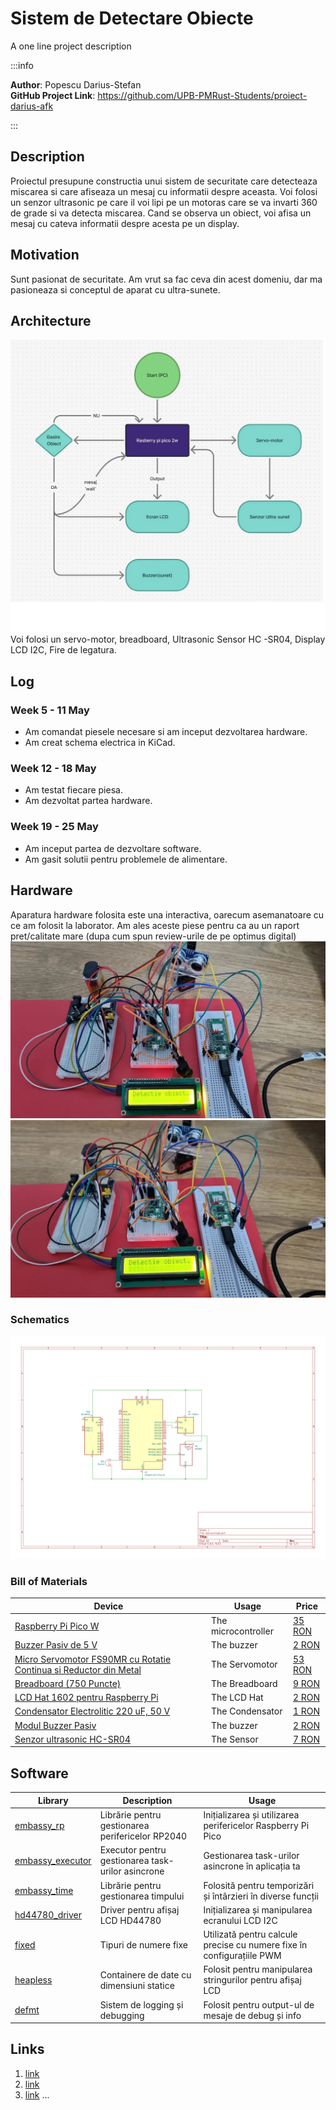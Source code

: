# Sistem de Detectare Obiecte
A one line project description

:::info 

**Author**: Popescu Darius-Stefan \
**GitHub Project Link**: https://github.com/UPB-PMRust-Students/proiect-darius-afk

:::

## Description

Proiectul presupune constructia unui sistem de securitate care detecteaza miscarea si care afiseaza un mesaj cu informatii despre aceasta.
Voi folosi un senzor ultrasonic pe care il voi lipi pe un motoras care se va invarti 360 de grade si va detecta miscarea. Cand se observa un obiect, voi afisa un mesaj cu cateva informatii despre acesta pe un display.

## Motivation

Sunt pasionat de securitate. Am vrut sa fac ceva din acest domeniu, dar ma pasioneaza si conceptul de aparat cu ultra-sunete.

## Architecture 

![Schematic Screenshot](./sspmpozaaranjata.webp)
Voi folosi un servo-motor, breadboard, Ultrasonic Sensor HC -SR04, Display LCD I2C, Fire de legatura.

## Log

<!-- write your progress here every week -->

### Week 5 - 11 May
- Am comandat piesele necesare si am inceput dezvoltarea hardware.
- Am creat schema electrica in KiCad.

### Week 12 - 18 May
- Am testat fiecare piesa.
- Am dezvoltat partea hardware.

### Week 19 - 25 May
- Am inceput partea de dezvoltare software.
- Am gasit solutii pentru problemele de alimentare.

## Hardware

Aparatura hardware folosita este una interactiva, oarecum asemanatoare cu ce am folosit la laborator. Am ales aceste piese pentru ca au un raport pret/calitate mare (dupa cum spun review-urile de pe optimus digital)
![poza1](img1.webp)
![poza2](img2.webp)

### Schematics
![Schematic Screenshot](schematic.svg)

### Bill of Materials

<!-- Fill out this table with all the hardware components that you might need.

The format is 
```
| [Device](link://to/device) | This is used ... | [price](link://to/store) |

```

-->

| Device | Usage | Price |
|--------|--------|-------|
| [Raspberry Pi Pico W](https://www.raspberrypi.com/documentation/microcontrollers/raspberry-pi-pico.html) | The microcontroller | [35 RON](https://www.optimusdigital.ro/en/raspberry-pi-boards/12394-raspberry-pi-pico-w.html) |
| [Buzzer Pasiv de 5 V](https://www.optimusdigital.ro/ro/audio-buzzere/634-buzzer-pasiv-de-5-v.html) | The buzzer | [2 RON](https://www.optimusdigital.ro/ro/audio-buzzere/634-buzzer-pasiv-de-5-v.html) |
| [Micro Servomotor FS90MR cu Rotatie Continua si Reductor din Metal](https://www.optimusdigital.ro/ro/motoare-micro-motoare-cu-reductor/3168-micro-servomotor-fs90mr-cu-rotatie-360-si-reductor-din-metal.html?search_query=micro+servomotor&results=31) | The Servomotor | [53 RON](https://www.optimusdigital.ro/ro/motoare-micro-motoare-cu-reductor/3168-micro-servomotor-fs90mr-cu-rotatie-360-si-reductor-din-metal.html?search_query=micro+servomotor&results=31) |
| [	Breadboard (750 Puncte)](https://www.optimusdigital.ro/ro/prototipare-breadboard-uri/13245-breadboard-750-puncte.html) | The Breadboard | [9 RON](https://www.optimusdigital.ro/ro/prototipare-breadboard-uri/13245-breadboard-750-puncte.html) |
| [	LCD Hat 1602 pentru Raspberry Pi](https://www.optimusdigital.ro/ro/lcd-uri/1158-lcd-hat-1602-pentru-raspberry-pi.html) | The LCD Hat | [2 RON](https://www.optimusdigital.ro/ro/lcd-uri/1158-lcd-hat-1602-pentru-raspberry-pi.html) |
| [Condensator Electrolitic 220 uF, 50 V](https://www.optimusdigital.ro/ro/componente-electronice-condensatoare/7850-condensator-electrolitic-220-uf-50-v.html) | The Condensator | [1 RON](https://www.optimusdigital.ro/ro/componente-electronice-condensatoare/7850-condensator-electrolitic-220-uf-50-v.html) |
| [Modul Buzzer Pasiv](https://www.optimusdigital.ro/ro/componente-electronice/12598-modul-buzzer-pasiv.html) | The buzzer | [2 RON](https://www.optimusdigital.ro/ro/componente-electronice/12598-modul-buzzer-pasiv.html) |
| [Senzor ultrasonic HC-SR04](https://www.optimusdigital.ro/ro/senzori-senzori-ultrasonici/9-senzor-ultrasonic-hc-sr04-.html?search_query=Ultrasonic+Sensor+HC+-SR04&results=5) | The Sensor | [7 RON](https://www.optimusdigital.ro/ro/senzori-senzori-ultrasonici/9-senzor-ultrasonic-hc-sr04-.html?search_query=Ultrasonic+Sensor+HC+-SR04&results=5) |



## Software

| Library | Description | Usage |
|---------|-----------|-----------|
| [embassy_rp](https://github.com/embassy-rs/embassy) | Librărie pentru gestionarea perifericelor RP2040 | Inițializarea și utilizarea perifericelor Raspberry Pi Pico |
| [embassy_executor](https://github.com/embassy-rs/embassy) | Executor pentru gestionarea task-urilor asincrone | Gestionarea task-urilor asincrone în aplicația ta |
| [embassy_time](https://github.com/embassy-rs/embassy) | Librărie pentru gestionarea timpului | Folosită pentru temporizări și întârzieri în diverse funcții |
| [hd44780_driver](https://github.com/DisplayCore/hd44780-driver) | Driver pentru afișaj LCD HD44780 | Inițializarea și manipularea ecranului LCD I2C |
| [fixed](https://github.com/japaric/fixed) | Tipuri de numere fixe | Utilizată pentru calcule precise cu numere fixe în configurațiile PWM |
| [heapless](https://github.com/droogmic/heapless) | Containere de date cu dimensiuni statice | Folosit pentru manipularea stringurilor pentru afișaj LCD |
| [defmt](https://github.com/knurling-rs/defmt) | Sistem de logging și debugging | Folosit pentru output-ul de mesaje de debug și info |


## Links

<!-- Add a few links that inspired you and that you think you will use for your project -->

1. [link](https://arduinointro.com/articles/projects/using-the-hc-sr04-ultrasonic-sensor-to-detect-objects)
2. [link](https://forum.arduino.cc/t/ultrasonic-sensor-hc-sr04-tracking-and-following-object/1296914)
3. [link](https://forum.arduino.cc/t/how-to-sound-the-buzzer-when-ultrasonic-sensor-detect-the-object-please-help/577631)
...
